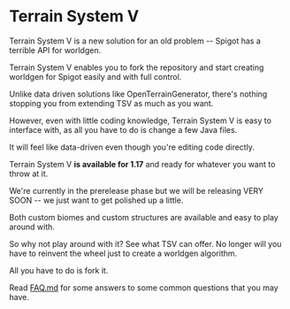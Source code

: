 # Terrain System V

Terrain System V is a new solution for an old problem -- Spigot has a terrible API for worldgen.

Terrain System V enables you to fork the repository and start creating worldgen for Spigot easily and with full control.

Unlike data driven solutions like OpenTerrainGenerator, there's nothing stopping you from extending TSV as much as you want.

However, even with little coding knowledge, Terrain System V is easy to interface with, as all you have to do is change a few Java files.

It will feel like data-driven even though you're editing code directly.

Terrain System V **is available for 1.17** and ready for whatever you want to throw at it.

We're currently in the prerelease phase but we will be releasing VERY SOON -- we just want to get polished up a little.

Both custom biomes and custom structures are available and easy to play around with.

So why not play around with it? See what TSV can offer. No longer will you have to reinvent the wheel just to create a worldgen algorithm.

All you have to do is fork it.

Read [FAQ.md](FAQ.md) for some answers to some common questions that you may have.

